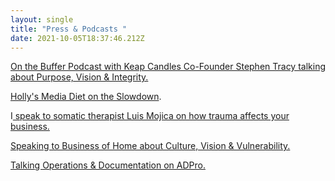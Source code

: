 ```yaml
---
layout: single
title: "Press & Podcasts "
date: 2021-10-05T18:37:46.212Z
---
```

[On the Buffer Podcast with Keap Candles Co-Founder Stephen Tracy talking about Purpose, Vision & Integrity.](https://fast.wistia.net/embed/channel/sq8ww7evlp?wchannelid=sq8ww7evlp&wmediaid=2pxkgae8gu)

[Holly's Media Diet on the Slowdown](https://www.slowdown.tv/see/holly-howard-media-diet). 

I[ speak to somatic therapist Luis Mojica on how trauma affects your business. ](https://podcasts.apple.com/us/podcast/ep-37-how-trauma-affects-your-business-holly-howard/id1520796424?i=1000511775926)

[Speaking to Business of Home about Culture, Vision & Vulnerability.](https://businessofhome.com/articles/how-to-draw-the-map-for-a-better-business)

[Talking Operations & Documentation on ADPro.](https://www.architecturaldigest.com/story/the-unexpected-challenges-to-anticipate-as-your-design-firm-grows)
